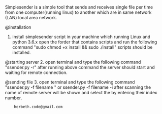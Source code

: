 Simplesender is a simple tool that sends and receives single file per time from one computer(running linux) to another which are in same network (LAN) local area network.



@installation
1. install simplesender script in your machine which running Linux and python 3.6.x
  open the forder that contains scripts and run the following command "sudo chmod +x install && sudo ./install"
  scripts should be installed.
  
@starting server
2. open terminal and type the following command "ssender.py -r"
   after running above command the server should start and waiting for remote connection.
   
@sending file
3. open terminal and type the following command "ssender.py -f filename "
   or ssender.py -f filename -i 
   after scanning the name of remote server will be shown and select the by entering their index number.
   

        herbeth.code@gmail.com 
   
   
